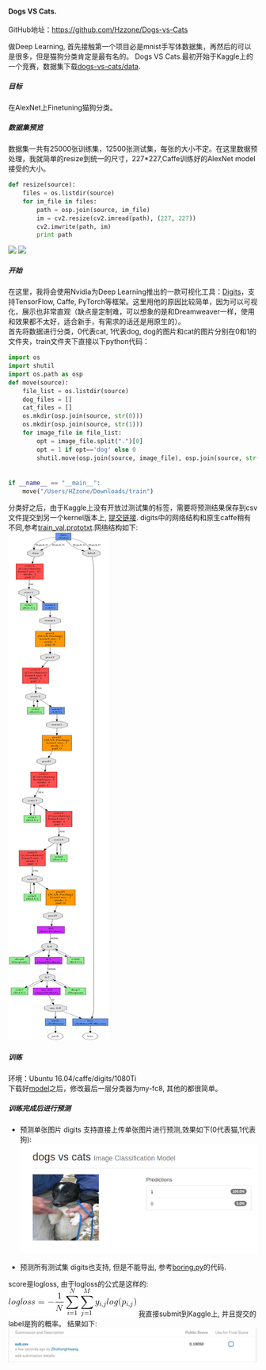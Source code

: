 #### Dogs VS Cats.

GitHub地址：https://github.com/Hzzone/Dogs-vs-Cats

做Deep Learning, 首先接触第一个项目必是mnist手写体数据集，再然后的可以是很多，但是猫狗分类肯定是最有名的。 
Dogs VS Cats.最初开始于Kaggle上的一个竞赛，数据集下载[dogs-vs-cats/data](https://www.kaggle.com/c/dogs-vs-cats/data).
##### 目标
在AlexNet上Finetuning猫狗分类。
##### 数据集预览
数据集一共有25000张训练集，12500张测试集，每张的大小不定。在这里数据预处理，我就简单的resize到统一的尺寸，227*227,Caffe训练好的AlexNet model接受的大小。
```python
def resize(source):
	files = os.listdir(source)
	for im_file in files:
		path = osp.join(source, im_file)
		im = cv2.resize(cv2.imread(path), (227, 227))	
		cv2.imwrite(path, im)
		print path
```
![](http://omoitwcai.bkt.clouddn.com/2017-11-14-1.jpg)
![](http://omoitwcai.bkt.clouddn.com/2017-11-14-12487.jpg)
##### 开始
在这里，我将会使用Nvidia为Deep Learning推出的一款可视化工具：[Digits](https://github.com/NVIDIA/DIGITS)，支持TensorFlow, Caffe, PyTorch等框架。这里用他的原因比较简单，因为可以可视化，展示也非常直观（缺点是定制难，可以想象的是和Dreamweaver一样，使用和效果都不太好，适合新手，有需求的话还是用原生的）。  
首先将数据进行分类，0代表cat, 1代表dog, dog的图片和cat的图片分别在0和1的文件夹，train文件夹下直接以下python代码：
```python
import os
import shutil
import os.path as osp
def move(source):
    file_list = os.listdir(source)
    dog_files = []
    cat_files = []
    os.mkdir(osp.join(source, str(0)))
    os.mkdir(osp.join(source, str(1)))
    for image_file in file_list:
        opt = image_file.split(".")[0]
        opt = 1 if opt=='dog' else 0
        shutil.move(osp.join(source, image_file), osp.join(source, str(opt)))


if __name__ == "__main__":
    move("/Users/HZzone/Downloads/train")
```
分类好之后，由于Kaggle上没有开放过测试集的标签，需要将预测结果保存到csv文件提交到另一个kernel版本上, [提交链接](https://www.kaggle.com/c/dogs-vs-cats-redux-kernels-edition/submit). 
digits中的网络结构和原生caffe稍有不同,参考[train_val.prototxt](./train_val.prototxt).网络结构如下:   
![](pic/2.png)
##### 训练
环境：Ubuntu 16.04/caffe/digits/1080Ti     
下载好[model](https://github.com/BVLC/caffe/tree/master/models/bvlc_alexnet)之后，修改最后一层分类器为my-fc8, 其他的都很简单。

##### 训练完成后进行预测
* 预测单张图片
  digits 支持直接上传单张图片进行预测,效果如下(0代表猫,1代表狗):     
  ![](pic/1.png)

* 预测所有测试集
  digits也支持, 但是不能导出, 参考[boring.py](./boring.py)的代码. 

score是logloss, 由于logloss的公式是这样的:
![](pic/5.gif)
我直接submit到Kaggle上, 并且提交的label是狗的概率。 结果如下:
![](pic/3.png)
